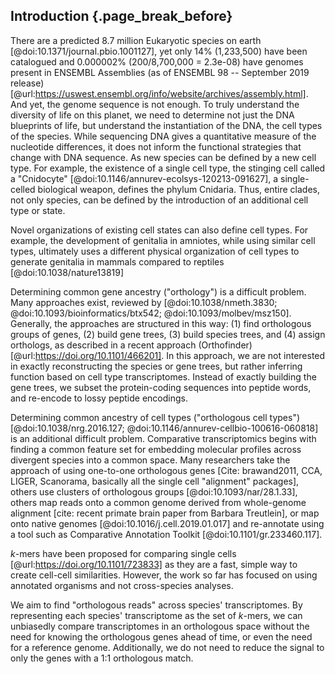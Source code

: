 ## Introduction  {.page_break_before}

There are a predicted 8.7 million Eukaryotic species on earth [@doi:10.1371/journal.pbio.1001127], yet only 14% (1,233,500) have been catalogued and 0.000002% (200/8,700,000 = 2.3e-08) have genomes present in ENSEMBL Assemblies (as of ENSEMBL 98 -- September 2019 release) [@url:https://uswest.ensembl.org/info/website/archives/assembly.html].
And yet, the genome sequence is not enough.
To truly understand the diversity of life on this planet, we need to determine not just the DNA blueprints of life, but understand the instantiation of the DNA, the cell types of the species.
While sequencing DNA gives a quantitative measure of the nucleotide differences, it does not inform the functional strategies that change with DNA sequence.
As new species can be defined by a new cell type.
For example, the existence of a single cell type, the stinging cell called a "Cnidocyte" [@doi:10.1146/annurev-ecolsys-120213-091627], a single-celled biological weapon, defines the phylum Cnidaria.
Thus, entire clades, not only species, can be defined by the introduction of an additional cell type or state.

Novel organizations of existing cell states can also define cell types.
For example, the development of genitalia in amniotes, while using similar cell types, ultimately uses a different physical organization of cell types to generate genitalia in mammals compared to reptiles [@doi:10.1038/nature13819]

Determining common gene ancestry ("orthology") is a difficult problem.
Many approaches exist, reviewed by [@doi:10.1038/nmeth.3830; @doi:10.1093/bioinformatics/btx542; @doi:10.1093/molbev/msz150].
Generally, the approaches are structured in this way: (1) find orthologous groups of genes, (2) build gene trees, (3) build species trees, and (4) assign orthologs, as described in a recent approach (Orthofinder) [@url:https://doi.org/10.1101/466201].
In this approach, we are not interested in exactly reconstructing the species or gene trees, but rather inferring function based on cell type transcriptomes.
Instead of exactly building the gene trees, we subset the protein-coding sequences into peptide words, and re-encode to lossy peptide encodings.


Determining common ancestry of cell types ("orthologous cell types") [@doi:10.1038/nrg.2016.127; @doi:10.1146/annurev-cellbio-100616-060818] is an additional difficult problem.
Comparative transcriptomics begins with finding a common feature set for embedding molecular profiles across divergent species into a common space.
Many researchers take the approach of using one-to-one orthologous genes [Cite: brawand2011, CCA, LIGER, Scanorama, basically all the single cell "alignment" packages], others use clusters of orthologous groups [@doi:10.1093/nar/28.1.33], others map reads onto a common genome derived from whole-genome alignment [cite: recent primate brain paper from Barbara Treutlein], or map onto native genomes [@doi:10.1016/j.cell.2019.01.017] and re-annotate using a tool such as Comparative Annotation Toolkit [@doi:10.1101/gr.233460.117].

$k$-mers have been proposed for comparing single cells [@url:https://doi.org/10.1101/723833] as they are a fast, simple way to create cell-cell similarities.
However, the work so far has focused on using annotated organisms and not cross-species analyses.

We aim to find "orthologous reads" across species' transcriptomes. By representing each species' transcriptome as the set of $k$-mers, we can unbiasedly compare transcriptomes in an orthologous space without the need for knowing the orthologous genes ahead of time, or even the need for a reference genome. Additionally, we do not need to reduce the signal to only the genes with a 1:1 orthologous match.
